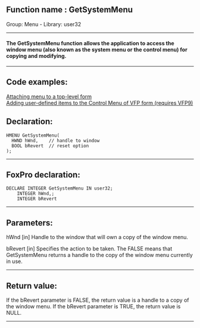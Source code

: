 
## Function name : GetSystemMenu
Group: Menu - Library: user32    
***  


#### The GetSystemMenu function allows the application to access the window menu (also known as the system menu or the control menu) for copying and modifying. 
***  


## Code examples:
[Attaching menu to a top-level form](../../samples/sample_208.md)  
[Adding user-defined items to the Control Menu of VFP form (requires VFP9)](../../samples/sample_512.md)  

## Declaration:
```foxpro  
HMENU GetSystemMenu(
  HWND hWnd,    // handle to window
  BOOL bRevert  // reset option
);  
```  
***  


## FoxPro declaration:
```foxpro  
DECLARE INTEGER GetSystemMenu IN user32;
	INTEGER hWnd,;
	INTEGER bRevert  
```  
***  


## Parameters:
hWnd 
[in] Handle to the window that will own a copy of the window menu. 

bRevert 
[in] Specifies the action to be taken. The FALSE means that GetSystemMenu returns a handle to the copy of the window menu currently in use.   
***  


## Return value:
If the bRevert parameter is FALSE, the return value is a handle to a copy of the window menu. If the bRevert parameter is TRUE, the return value is NULL.   
***  

